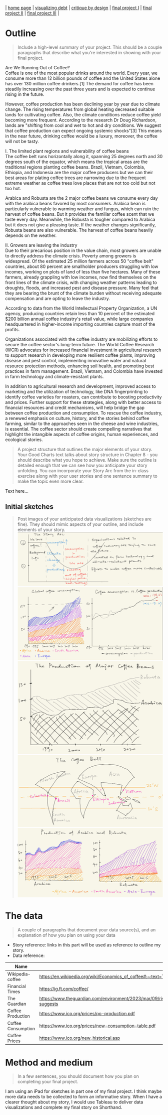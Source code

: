 | [home page](https://cmustudent.github.io/tswd-portfolio-templates/) | [visualizing debt](visualizing-government-debt) | [critique by design](critique-by-design) | [final project I](final-project-part-one) | [final project II](final-project-part-two) | [final project III](final-project-part-three) |

# Outline
> Include a high-level summary of your project.  This should be a couple paragraphs that describe what you're interested in showing with your final project. 
 
Are We Running Out of Coffee?  
Coffee is one of the most popular drinks around the world. Every year, we consume more than 12 billion pounds of coffee and the United States alone has over 130 million coffee drinkers.[1] The demand for coffee has been steadily increasing over the past three years and is expected to continue rising in the future. 

However, coffee production has been declining year by year due to climate change. The rising temperatures from global heating decreased suitable lands for cultivating coffee. Also, the climate conditions reduce coffee yield becoming more frequent. According to the research Dr Doug Richardson, lands are "shifting from cool and wet to hot and dry conditions. We suggest that coffee production can expect ongoing systemic shocks"[3] This means in the near future, drinking coffee would be a luxury, moreover, the coffee will not be tasty.


I. The limited plant regions and vulnerability of coffee beans  
The coffee belt runs horizontally along it, spanning 25 degrees north and 30 degrees south of the equator, which means the tropical areas are the traditional regions planting coffee beans. Brazil, Vietnam, Colombia, Ethiopia, and Indonesia are the major coffee producers but we can their best areas for plating coffee trees are narrowing due to the frequent extreme weather as coffee trees love places that are not too cold but not too hot.

Arabica and Robusta are the 2 major coffee beans we consume every day with the arabica beans favored by most consumers. Arabica bean is particularly vulnerable to warming weather and fungus, which can ruin the harvest of coffee beans. But it provides the familiar coffee scent that we taste every day. Meanwhile, the Robusta is tougher compared to Arabica but it does not give a pleasing taste. If the weather changes significantly, Robusta beans are also vulnerable. 
The harvest of coffee beans heavily depends on the weather. 

II. Growers are leaving the industry  
Due to their precarious position in the value chain, most growers are unable to directly address the climate crisis. Poverty among growers is widespread. Of the estimated 25 million farmers across 50 "coffee belt" countries, about 80 percent are smallholder producers struggling with low incomes, working on plots of land of less than five hectares. Many of these farmers, already grappling with low incomes, now find themselves on the front lines of the climate crisis, with changing weather patterns leading to droughts, floods, and increased pest and disease pressure. Many feel that they are bearing the brunt of the climate burden without receiving adequate compensation and are opting to leave the industry.

According to data from the World Intellectual Property Organization, a UN agency, producing countries retain less than 10 percent of the estimated $200 billion annual coffee industry's retail value, while large companies headquartered in higher-income importing countries capture most of the profits.

Organizations associated with the coffee industry are mobilizing efforts to secure the coffee sector's long-term future. 
The World Coffee Research (WCR) advocates for increased financial investment in agricultural research to support research in developing more resilient coffee plants, improving disease and pest control, implementing innovative water and natural resource protection methods, enhancing soil health, and promoting best practices in farm management. Brazil, Vietnam, and Colombia have invested in farm technology and climate-resistant plants.

In addition to agricultural research and development, improved access to marketing and the utilization of technology, like DNA fingerprinting to identify coffee varieties for roasters, can contribute to boosting productivity and prices. Further support for these strategies, along with better access to financial resources and credit mechanisms, will help bridge the gap between coffee production and consumption. To rescue the coffee industry, a renewed emphasis on culture, history, and the stories behind coffee farming, similar to the approaches seen in the cheese and wine industries, is essential. The coffee sector should create compelling narratives that highlight the intangible aspects of coffee origins, human experiences, and ecological stories.


> A project structure that outlines the major elements of your story.  Your Good Charts text talks about story structure in Chapter 8 - you should describe what you hope to achieve.  Make sure the outline is detailed enough that we can see how you anticipate your story unfolding.  You can incorporate your Story Arc from the in-class exercise along with your user stories and one sentence summary to make the topic even more clear. 

Text here...

## Initial sketches
> Post images of your anticipated data visualizations (sketches are fine). They should mimic aspects of your outline, and include elements of your story.  
![Story Arc](story%20arc.jpg)
![production vs consumption](production%20vs%20consumption.jpg)
![Production of major coffee beans](production%20of%20arabica%20and%20robusta.jpg)
![Coffee Belt](the%20coffe%20belt.jpg)
![Comparison](comparison.jpg)

# The data
> A couple of paragraphs that document your data source(s), and an explanation of how you plan on using your data
- Story reference: links in this part will be used as reference to outline my story.
- Data reference:
  

| Name               | URL                                                                                                                                                | Description     |   |   |
|--------------------|----------------------------------------------------------------------------------------------------------------------------------------------------|-----------------|---|---|
| Wikipedia-coffee   | https://en.wikipedia.org/wiki/Economics_of_coffee#:~:text=Twelve%20billion%20pounds%20of%20coffee,over%20130%20million%20coffee%20drinkers.        | Story Reference |   |   |
| Financial Times    | https://ig.ft.com/coffee/                                                                                                                          | Story Reference |   |   |
| The Guardian       | https://www.theguardian.com/environment/2023/mar/09/rising-temperatures-in-tropics-to-lead-to-lower-coffee-yields-and-higher-prices-study-suggests | Story Reference |   |   |
| Coffee Production  | https://www.ico.org/prices/po-production.pdf                                                                                                       | Data Reference  |   |   |
| Coffee Consumption | https://www.ico.org/prices/new-consumption-table.pdf                                                                                               | Data Reference  |   |   |
| Coffee Prices      | https://www.ico.org/new_historical.asp                                                                                                             | Data Reference  |   |   |

# Method and medium
> In a few sentences, you should document how you plan on completing your final project. 

I am using an iPad for sketches in part one of my final project. I think maybe more data needs to be collected to form an informative story. When I have a clearer thought about my story, I would use Tableau to deliver data visualizations and complete my final story on Shorthand.
